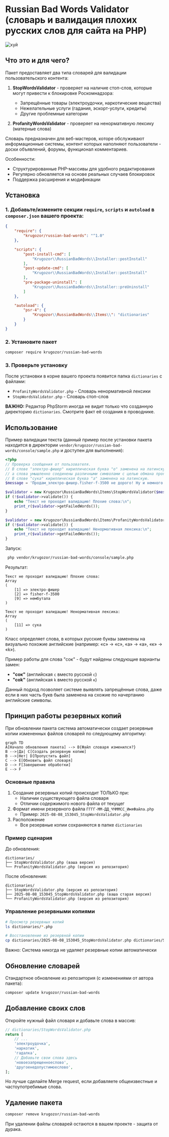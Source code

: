 # Russian Bad Words Validator (cловарь и валидация плохих русских слов для сайта на PHP)

![хуй](thumb.jpeg)

## Что это и для чего?
Пакет предоставляет два типа словарей для валидации пользовательского контента:

1. **StopWordsValidator** - проверяет на наличие стоп-слов, которые могут привести к блокировке Роскомнадзора:
    - Запрещённые товары (электроудочки, наркотические вещества)
    - Нежелательные услуги (гадания, эскорт-услуги, кредиты)
    - Другие проблемные категории

2. **ProfanityWordsValidator** - проверяет на ненормативную лексику (матерные слова)


Словарь предназначен для веб-мастеров, которе обслуживают информационные системы,
контент которых наполняют пользователи - доски объявлений, форумы, функционал комментариев.

Особенности:
- Структурированные PHP-массивы для удобного редактирования
- Регулярно обновляется на основе реальных случаев блокировок
- Поддержка расширения и модификации


## Установка

### 1. Добавьте/измените секции `require`, `scripts` и `autoload` в `composer.json` вашего проекта:

```json
{
    "require": {
        "krugozor/russian-bad-words": "^1.0"
    },

    "scripts": {
        "post-install-cmd": [
            "Krugozor\\RussianBadWords\\Installer::postInstall"
        ],
        "post-update-cmd": [
            "Krugozor\\RussianBadWords\\Installer::postInstall"
        ],
        "pre-package-uninstall": [
            "Krugozor\\RussianBadWords\\Installer::preUninstall"
        ]
    },

    "autoload": {
        "psr-4": {
            "Krugozor\\RussianBadWords\\Items\\": "dictionaries"
        }
    }
}
```

### 2. Установите пакет
```bash
composer require krugozor/russian-bad-words
```

### 3. Проверьте установку
После установки в корне вашего проекта появится папка `dictionaries` с файлами:
- `ProfanityWordsValidator.php` - Словарь ненормативной лексики
- `StopWordsValidator.php` - Словарь стоп-слов

**ВАЖНО:** Редактор PhpStorm иногда не видит только что созданную директорию `dictionaries`.
Смотрите факт её создания в проводнике.

## Использование
Пример валидации текста (данный пример после установки пакета находится в директории `vendor/krugozor/russian-bad-words/console/sample.php` и доступен для выполнения):

```php
<?php
// Проверка сообщения от пользователя.
// В слове "электрo-фишер" кириллическая буква "о" заменена на латинскую,
// а слова умышленно соединены различными символами с целью обмана программы.
// В слове "сукa" кириллическая буква "a" заменена на латинскую.
$message = 'Продам_электрo-фишер.fisher-f-3500 не дорого! Ну и немного нембутала, сукa';

$validator = new Krugozor\RussianBadWords\Items\StopWordsValidator($message);
if (!$validator->validate()) {
    echo "Текст не проходит валидацию! Плохие слова:\n";
    print_r($validator->getFailedWords());
}

$validator = new Krugozor\RussianBadWords\Items\ProfanityWordsValidator($message);
if (!$validator->validate()) {
    echo "Текст не проходит валидацию! Ненормативная лексика:\n";
    print_r($validator->getFailedWords());
}
```
Запуск:
```bash
 php vendor/krugozor/russian-bad-words/console/sample.php
```
Результат:
```
Текст не проходит валидацию! Плохие слова:
Array
(
    [1] => электрo-фишер
    [2] => fisher-f-3500
    [9] => нембутала
)

Текст не проходит валидацию! Ненормативная лексика:
Array
(
    [11] => сукa
)
```
Класс определяет слова, в которых русские буквы заменены на визуально похожие английские (например: «с» → «c», «а» → «a», «к» → «k»).

Пример работы для слова "сок" - будут найдены следующие варианты замен:
- **"cок"** (английская `c` вместо русской `с`)
- **"сok"** (английская `k` вместо русской `к`)

Данный подход позволяет системе выявлять запрещённые слова, даже если в них часть букв была заменена на схожие по начертанию английские символы.

## Принцип работы резервных копий

При обновлении пакета система автоматически создает резервные копии измененных файлов словарей по следующему алгоритму:
```mermaid
graph TD
A[Начало обновления пакета] --> B{Файл словаря изменился?}
B -->|Да| C[Создать резервную копию]
B -->|Нет| D[Пропустить файл]
C --> E[Обновить файл словаря]
D --> F[Завершение обработки]
E --> F
```

### Основные правила
1. Создание резервных копий происходит ТОЛЬКО при:
   - Наличии существующего файла словаря
   - Отличии содержимого нового файла от текущег
2. Формат имени резервного файла
`ГГГГ-ММ-ДД_ЧЧММСС_ИмяФайла.php`
   - Пример: `2025-08-08_153045_StopWordsValidator.php`
3. Расположение
   - Все резервные копии сохраняются в папке `dictionaries`

### Пример сценария
До обновления:
```
dictionaries/
├── StopWordsValidator.php (ваша версия)
└── ProfanityWordsValidator.php (версия из репозитория)
```

После обновления:
```
dictionaries/
├── StopWordsValidator.php (версия из репозитория)
├── 2025-08-08_153045_StopWordsValidator.php (ваша старая версия)
└── ProfanityWordsValidator.php (версия из репозитория)
```

### Управление резервными копиями
```bash
# Просмотр резервных копий
ls dictionaries/*.php

# Восстановление из резервной копии
cp dictionaries/2025-08-08_153045_StopWordsValidator.php dictionaries/StopWordsValidator.php
```
Важно: Система никогда не удаляет резервные копии автоматически

## Обновление словарей
Стандартное обновление из репозитория (с изменениями от автора пакета):
```bash
composer update krugozor/russian-bad-words
```

## Добавление своих слов
Откройте нужный файл словаря и добавьте слова в массив:
```php
// dictionaries/StopWordsValidator.php
return [
    // ...
    'электроудочка',
    'наркотик',
    'гадалка',
    // Добавьте свои слова здесь
    'новоезапрещенноеслово',
    'другоенедопустимоеслово',
];
```

Но лучше сделайте Merge request, если добавляете общеизвестные и частоупотребимые слова.

## Удаление пакета
```bash
composer remove krugozor/russian-bad-words
```
При удалении файлы словарей остаются в вашем проекте - защита от дурака.


